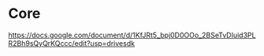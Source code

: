 # Core
https://docs.google.com/document/d/1KfJRt5_bpj0D0OOo_2BSeTvDIuid3PLR2Bh9sQyQrKQccc/edit?usp=drivesdk
